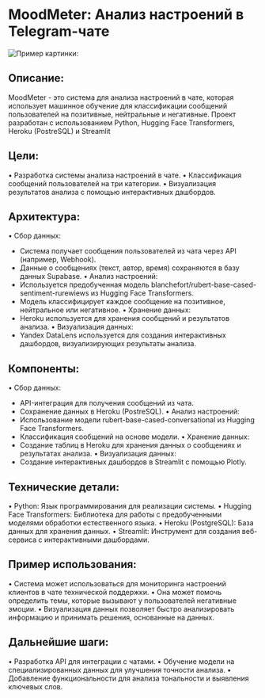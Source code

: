 # MoodMeter: Анализ настроений в Telegram-чате

![Пример картинки:](https://i.ibb.co/3c6XswK/image.png)

## Описание:

MoodMeter - это система для анализа настроений в чате, которая использует машинное обучение для классификации сообщений пользователей на позитивные, нейтральные и негативные. Проект разработан с использованием Python, Hugging Face Transformers, Heroku (PostreSQL) и Streamlit

## Цели:

• Разработка системы анализа настроений в чате.
• Классификация сообщений пользователей на три категории.
• Визуализация результатов анализа с помощью интерактивных дашбордов.

## Архитектура:

• Сбор данных: 
  * Система получает сообщения пользователей из чата через API (например, Webhook).
  * Данные о сообщениях (текст, автор, время) сохраняются в базу данных Supabase.
• Анализ настроений:
  * Используется предобученная модель blanchefort/rubert-base-cased-sentiment-rurewiews из Hugging Face Transformers.
  * Модель классифицирует каждое сообщение на позитивное, нейтральное или негативное.
• Хранение данных:
  * Heroku используется для хранения сообщений и результатов анализа.
• Визуализация данных:
  * Yandex DataLens используется для создания интерактивных дашбордов, визуализирующих результаты анализа.

## Компоненты:

• Сбор данных: 
  * API-интеграция для получения сообщений из чата.
  * Сохранение данных в Heroku (PostreSQL).
• Анализ настроений:
  * Использование модели rubert-base-cased-conversational из Hugging Face Transformers.
  * Классификация сообщений на основе модели.
• Хранение данных:
  * Создание таблиц в Heroku для хранения данных о сообщениях и результатах анализа.
• Визуализация данных:
  * Создание интерактивных дашбордов в Streamlit с помощью Plotly.

## Технические детали:

• Python: Язык программирования для реализации системы.
• Hugging Face Transformers: Библиотека для работы с предобученными моделями обработки естественного языка.
• Heroku (PostgreSQL): База данных для хранения данных.
• Streamlit: Инструмент для создания веб-сервиса с интерактивными дашбордами.

## Пример использования:

• Система может использоваться для мониторинга настроений клиентов в чате технической поддержки.
• Она может помочь определить темы, которые вызывают у пользователей негативные эмоции.
• Визуализация данных позволяет быстро анализировать информацию и принимать решения, основанные на данных.

## Дальнейшие шаги:

• Разработка API для интеграции с чатами.
• Обучение модели на специализированных данных для улучшения точности анализа.
• Добавление функциональности для анализа тональности и выявления ключевых слов.
